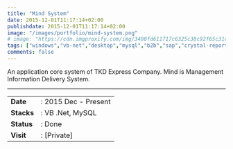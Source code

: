 ```yaml
---
title: "Mind System"
date: 2015-12-01T11:17:14+02:00
publishdate: 2015-12-01T11:17:14+02:00
image: "/images/portfolio/mind-system.png"
# image: "https://cdn.imgproxify.com/img/3400fd611717c6325c38c92f65c31ceedcb94fa308c6df5f049fb4678d6cc17f19c3f954f5720a246e9bb20a4c2e342722b1349c934f8db8b268190b734c3667.png"
tags: ["windows","vb-net","desktop","mysql","b2b","sap","crystal-report"]
comments: false
---
```


An application core system of TKD Express Company. Mind is Management Information Delivery System. 
<!--more-->
---

|||
|---|---|
|**Date**| : 2015 Dec - Present
|**Stacks**| : VB .Net, MySQL
|**Status**| : Done
|**Visit**| : [Private]

